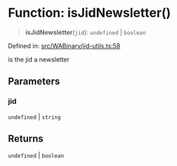 # Function: isJidNewsletter()

> **isJidNewsletter**(`jid`): `undefined` \| `boolean`

Defined in: [src/WABinary/jid-utils.ts:58](https://github.com/WhiskeySockets/Baileys/blob/2fdabb7f387029b680a2c5e056c7022c25b0f110/src/WABinary/jid-utils.ts#L58)

is the jid a newsletter

## Parameters

### jid

`undefined` | `string`

## Returns

`undefined` \| `boolean`
